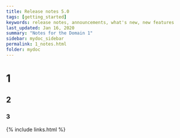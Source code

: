 ```yaml
---
title: Release notes 5.0
tags: [getting_started]
keywords: release notes, announcements, what's new, new features
last_updated: Jan 16, 2020
summary: "Notes for the Domain 1"
sidebar: mydoc_sidebar
permalink: 1_notes.html
folder: mydoc
---
```


# 1
## 2
### 3

{% include links.html %}
